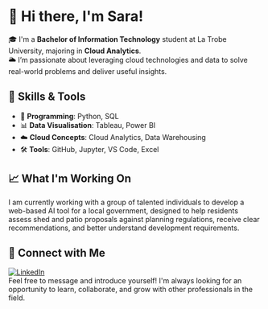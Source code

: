 # 👋 Hi there, I'm Sara!

🎓 I'm a **Bachelor of Information Technology** student at La Trobe University, majoring in **Cloud Analytics**.  
🌥️ I’m passionate about leveraging cloud technologies and data to solve real-world problems and deliver useful insights.

## 🧠 Skills & Tools

- 🐍 **Programming**: Python, SQL  
- 📊 **Data Visualisation**: Tableau, Power BI  
- ☁️ **Cloud Concepts**: Cloud Analytics, Data Warehousing  
- 🛠️ **Tools**: GitHub, Jupyter, VS Code, Excel

## 📈 What I'm Working On

I am currently working with a group of talented individuals to develop a web-based AI tool for a local government, designed to help residents assess shed and patio proposals against planning regulations, receive clear recommendations, and better understand development requirements.

## 🔗 Connect with Me

[![LinkedIn](https://img.shields.io/badge/LinkedIn-blue?logo=linkedin&style=for-the-badge)](https://www.linkedin.com/in/sara-anicic/)  
Feel free to message and introduce yourself! I'm always looking for an opportunity to learn, collaborate, and grow with other professionals in the field.

